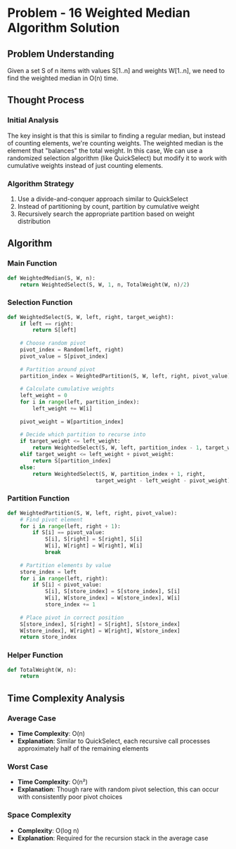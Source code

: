 # Problem - 16 Weighted Median Algorithm Solution

## Problem Understanding
Given a set S of n items with values S[1..n] and weights W[1..n], we need to find the weighted median in O(n) time.


## Thought Process

### Initial Analysis
The key insight is that this is similar to finding a regular median, but instead of counting elements, we're counting weights. The weighted median is the element that "balances" the total weight. In this case, We can use a randomized selection algorithm (like QuickSelect) but modify it to work with cumulative weights instead of just counting elements.

### Algorithm Strategy
1. Use a divide-and-conquer approach similar to QuickSelect
2. Instead of partitioning by count, partition by cumulative weight
3. Recursively search the appropriate partition based on weight distribution

## Algorithm

### Main Function
```python
def WeightedMedian(S, W, n):
    return WeightedSelect(S, W, 1, n, TotalWeight(W, n)/2)
```

### Selection Function
```python
def WeightedSelect(S, W, left, right, target_weight):
    if left == right:
        return S[left]
    
    # Choose random pivot
    pivot_index = Random(left, right)
    pivot_value = S[pivot_index]
    
    # Partition around pivot
    partition_index = WeightedPartition(S, W, left, right, pivot_value)
    
    # Calculate cumulative weights
    left_weight = 0
    for i in range(left, partition_index):
        left_weight += W[i]
    
    pivot_weight = W[partition_index]
    
    # Decide which partition to recurse into
    if target_weight <= left_weight:
        return WeightedSelect(S, W, left, partition_index - 1, target_weight)
    elif target_weight <= left_weight + pivot_weight:
        return S[partition_index]
    else:
        return WeightedSelect(S, W, partition_index + 1, right, 
                            target_weight - left_weight - pivot_weight)
```

### Partition Function
```python
def WeightedPartition(S, W, left, right, pivot_value):
    # Find pivot element
    for i in range(left, right + 1):
        if S[i] == pivot_value:
            S[i], S[right] = S[right], S[i]
            W[i], W[right] = W[right], W[i]
            break
    
    # Partition elements by value
    store_index = left
    for i in range(left, right):
        if S[i] < pivot_value:
            S[i], S[store_index] = S[store_index], S[i]
            W[i], W[store_index] = W[store_index], W[i]
            store_index += 1
    
    # Place pivot in correct position
    S[store_index], S[right] = S[right], S[store_index]
    W[store_index], W[right] = W[right], W[store_index]
    return store_index
```

### Helper Function
```python
def TotalWeight(W, n):
    return
```

## Time Complexity Analysis

### Average Case
- **Time Complexity**: O(n)
- **Explanation**: Similar to QuickSelect, each recursive call processes approximately half of the remaining elements

### Worst Case
- **Time Complexity**: O(n²)
- **Explanation**: Though rare with random pivot selection, this can occur with consistently poor pivot choices

### Space Complexity
- **Complexity**: O(log n)
- **Explanation**: Required for the recursion stack in the average case